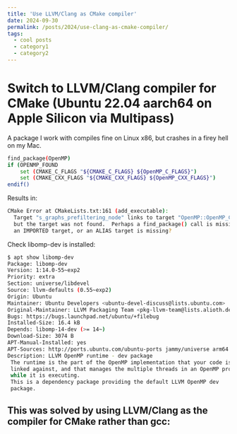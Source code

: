 ```yaml
---
title: 'Use LLVM/Clang as CMake compiler'
date: 2024-09-30
permalink: /posts/2024/use-clang-as-cmake-compiler/
tags:
  - cool posts
  - category1
  - category2
---
```

# Switch to LLVM/Clang compiler for CMake (Ubuntu 22.04 aarch64 on Apple Silicon via Multipass)

A package I work with compiles fine on Linux x86, but crashes in a firey hell on my Mac.
```bash
find_package(OpenMP)
if (OPENMP_FOUND
    set (CMAKE_C_FLAGS "${CMAKE_C_FLAGS} ${OpenMP_C_FLAGS}")
    set (CMAKE_CXX_FLAGS "${CMAKE_CXX_FLAGS} ${OpenMP_CXX_FLAGS}")
endif()
```
Results in:

```bash
CMake Error at CMakeLists.txt:161 (add_executable):
  Target "s_graphs_prefiltering_node" links to target "OpenMP::OpenMP_CXX"
  but the target was not found.  Perhaps a find_package() call is missing for
  an IMPORTED target, or an ALIAS target is missing?
```
Check libomp-dev is installed:
```bash
$ apt show libomp-dev
Package: libomp-dev
Version: 1:14.0-55~exp2
Priority: extra
Section: universe/libdevel
Source: llvm-defaults (0.55~exp2)
Origin: Ubuntu
Maintainer: Ubuntu Developers <ubuntu-devel-discuss@lists.ubuntu.com>
Original-Maintainer: LLVM Packaging Team <pkg-llvm-team@lists.alioth.debian.org>
Bugs: https://bugs.launchpad.net/ubuntu/+filebug
Installed-Size: 16.4 kB
Depends: libomp-14-dev (>= 14~)
Download-Size: 3074 B
APT-Manual-Installed: yes
APT-Sources: http://ports.ubuntu.com/ubuntu-ports jammy/universe arm64 Packages
Description: LLVM OpenMP runtime - dev package
 The runtime is the part of the OpenMP implementation that your code is
 linked against, and that manages the multiple threads in an OpenMP program
 while it is executing.
 This is a dependency package providing the default LLVM OpenMP dev
 package.
 ```

 This was solved by using LLVM/Clang as the compiler for CMake rather than gcc:
-----
